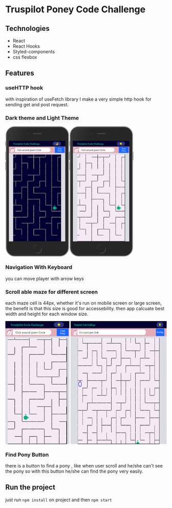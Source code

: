# Truspilot Poney Code Challenge

## Technologies
- React
- React Hooks
- Styled-components
- css flexbox
## Features

### useHTTP hook
with inspiration of useFetch library I make a very simple http hook for sending get and post request.
### Dark theme and Light Theme
<div style="display:flex">
    <img src="./img/dark-mode.png" style="width:200px;"/>
<img src="./img/light-mode.png" style="width:200px;"/>
</div>

### Navigation With Keyboard
you can move player with arrow keys

### Scroll able maze for different screen

each maze cell is 44px, whether it's run on mobile screen or large screen, the benefit is that this size is good for accessebility.
then app calcuate best width and height for each window size.

<div style="display:flex;width:100%;justify-content:space-between">
    <img src="./img/scroll-mobile.png" style="width:200px;"/>
<img src="./img/scroll-desktop.png" style="width:300px;"/>
</div>


### Find Pony Button

there is a button to find a pony , like when user scroll and he/she can't see the pony so with this button he/she can find the pony very easily.


## Run the project
just run `npm install` on project and then `npm start`